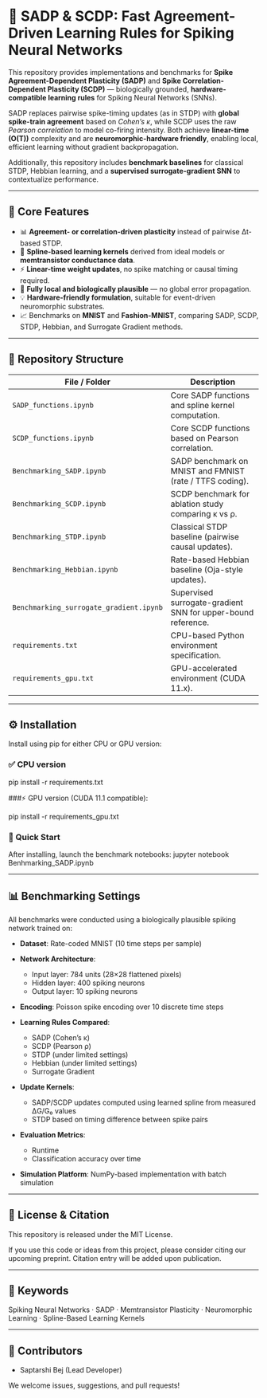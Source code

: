 # 🧠 SADP & SCDP: Fast Agreement-Driven Learning Rules for Spiking Neural Networks

This repository provides implementations and benchmarks for **Spike Agreement-Dependent Plasticity (SADP)** and **Spike Correlation-Dependent Plasticity (SCDP)** — biologically grounded, **hardware-compatible learning rules** for Spiking Neural Networks (SNNs).

SADP replaces pairwise spike-timing updates (as in STDP) with **global spike-train agreement** based on *Cohen’s κ*, while SCDP uses the raw *Pearson correlation* to model co-firing intensity. Both achieve **linear-time (O(T))** complexity and are **neuromorphic-hardware friendly**, enabling local, efficient learning without gradient backpropagation.

Additionally, this repository includes **benchmark baselines** for classical STDP, Hebbian learning, and a **supervised surrogate-gradient SNN** to contextualize performance.

---

## 🔬 Core Features

- 📊 **Agreement- or correlation-driven plasticity** instead of pairwise Δt-based STDP.
- 🔁 **Spline-based learning kernels** derived from ideal models or **memtransistor conductance data**.
- ⚡ **Linear-time weight updates**, no spike matching or causal timing required.
- 🧩 **Fully local and biologically plausible** — no global error propagation.
- 💡 **Hardware-friendly formulation**, suitable for event-driven neuromorphic substrates.
- 📈 Benchmarks on **MNIST** and **Fashion-MNIST**, comparing SADP, SCDP, STDP, Hebbian, and Surrogate Gradient methods.

---

## 📂 Repository Structure

| File / Folder | Description |
|----------------|--------------|
| `SADP_functions.ipynb` | Core SADP functions and spline kernel computation. |
| `SCDP_functions.ipynb` | Core SCDP functions based on Pearson correlation. |
| `Benchmarking_SADP.ipynb` | SADP benchmark on MNIST and FMNIST (rate / TTFS coding). |
| `Benchmarking_SCDP.ipynb` | SCDP benchmark for ablation study comparing κ vs ρ. |
| `Benchmarking_STDP.ipynb` | Classical STDP baseline (pairwise causal updates). |
| `Benchmarking_Hebbian.ipynb` | Rate-based Hebbian baseline (Oja-style updates). |
| `Benchmarking_surrogate_gradient.ipynb` | Supervised surrogate-gradient SNN for upper-bound reference. |
| `requirements.txt` | CPU-based Python environment specification. |
| `requirements_gpu.txt` | GPU-accelerated environment (CUDA 11.x). |

---

## ⚙️ Installation

Install using pip for either CPU or GPU version:

### ✅ CPU version


pip install -r requirements.txt

###⚡ GPU version (CUDA 11.1 compatible):

pip install -r requirements_gpu.txt

### 🚀 Quick Start
After installing, launch the benchmark notebooks:
jupyter notebook Benhmarking_SADP.ipynb

---

## 📊 Benchmarking Settings

All benchmarks were conducted using a biologically plausible spiking network trained on:

- **Dataset**: Rate-coded MNIST (10 time steps per sample)
- **Network Architecture**:
  - Input layer: 784 units (28×28 flattened pixels)
  - Hidden layer: 400 spiking neurons
  - Output layer: 10 spiking neurons
- **Encoding**: Poisson spike encoding over 10 discrete time steps
- **Learning Rules Compared**:
  - SADP (Cohen’s κ)
  - SCDP (Pearson ρ)
  - STDP (under limited settings)
  - Hebbian (under limited settings)
  - Surrogate Gradient
- **Update Kernels**:
  - SADP/SCDP updates computed using learned spline from measured ΔG/G₀ values
  - STDP based on timing difference between spike pairs
- **Evaluation Metrics**:
  - Runtime
  - Classification accuracy over time
 
- **Simulation Platform**: NumPy-based implementation with batch simulation

---

## 📌 License & Citation

This repository is released under the MIT License.

If you use this code or ideas from this project, please consider citing our upcoming preprint. Citation entry will be added upon publication.

---

## 🔑 Keywords

Spiking Neural Networks · SADP · Memtransistor Plasticity · Neuromorphic Learning · Spline-Based Learning Kernels

---

## 👥 Contributors

- Saptarshi Bej (Lead Developer)

We welcome issues, suggestions, and pull requests!

